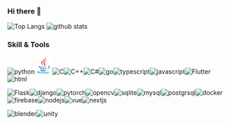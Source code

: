 ### Hi there 👋

<p align="left"> 
  <img alt="Top Langs" height="150px" src="https://github-readme-stats.vercel.app/api/top-langs/?username=hato72&layout=compact&show_icons=true&theme=onedark" />
  <img alt="github stats" height="150px" src="https://github-readme-stats.vercel.app/api?username=hato72&theme=onedark&show_icons=ture" />
</p>

### Skill & Tools

<!-- 
<a href="https://ja.wikipedia.org/wiki/C%2B%2B" target="_blank"> 
<img src="" width="0" height="40"/></a> 
-->

<img src="https://cdn.jsdelivr.net/gh/devicons/devicon@latest/icons/python/python-original-wordmark.svg" alt="python" width="40" height="40"/><img src="https://raw.githubusercontent.com/devicons/devicon/master/icons/java/java-original.svg" alt="java" width="40" height="40" /><img src="https://cdn.jsdelivr.net/gh/devicons/devicon@latest/icons/c/c-original.svg" alt="C" width="40" height="40" /><img src="https://cdn.jsdelivr.net/gh/devicons/devicon@latest/icons/cplusplus/cplusplus-original.svg" alt="C++" width="40" height="40" /><img src="https://cdn.jsdelivr.net/gh/devicons/devicon@latest/icons/csharp/csharp-original.svg" alt="C#" width="40" height="40" /><img src="https://i.imgur.com/FfxuBai.png" alt="go" width="30" height="40" /><img src="https://miro.medium.com/max/816/1*TpbxEQy4ckB-g31PwUQPlg.png" alt="typescript" width="40" height="40" /><img src="https://cdn.jsdelivr.net/gh/devicons/devicon@latest/icons/javascript/javascript-original.svg" alt="javascript" width="40" height="40" /><img src="https://cdn.jsdelivr.net/gh/devicons/devicon@latest/icons/flutter/flutter-original.svg" alt="Flutter" width="40" height="40"/><img src="https://cdn.jsdelivr.net/gh/devicons/devicon@latest/icons/html5/html5-original.svg" alt="html" width="40" height="40"/>

<img src="https://cdn.jsdelivr.net/gh/devicons/devicon@latest/icons/flask/flask-original-wordmark.svg" alt="Flask" width="40" height="40"/><img src="https://cdn.jsdelivr.net/gh/devicons/devicon@latest/icons/django/django-plain-wordmark.svg" alt="django" width="40" height="40"/><img src="https://cdn.jsdelivr.net/gh/devicons/devicon@latest/icons/pytorch/pytorch-original-wordmark.svg" alt="pytorch" width="40" height="40" /><img src="https://cdn.jsdelivr.net/gh/devicons/devicon@latest/icons/opencv/opencv-original-wordmark.svg" alt="opencv" width="40" height="40" /><img src="https://cdn.jsdelivr.net/gh/devicons/devicon@latest/icons/sqlite/sqlite-original-wordmark.svg" alt="sqlite" width="40" height="40" /><img src="https://i.imgur.com/DhItfPT.png" alt="mysql" width="55" height="37" /><img src="https://i.imgur.com/Vue1PQc.png" alt="postgrsql" width="43" height="40" /><img src="https://i.imgur.com/bg9mF8Z.png" alt="docker" width="43" height="40" /><img src="https://cdn.jsdelivr.net/gh/devicons/devicon@latest/icons/firebase/firebase-original-wordmark.svg" alt="firebase" width="43" height="40" /><img src="https://upload.wikimedia.org/wikipedia/commons/thumb/d/d9/Node.js_logo.svg/1200px-Node.js_logo.svg.png" alt="nodejs" width="60" height="40" /><img src="https://cdn.jsdelivr.net/gh/devicons/devicon@latest/icons/vuejs/vuejs-original.svg" alt="vue" width="40" height="40" /><img src="https://i.imgur.com/xRPAKSY.png" alt="nextjs" width="41" height="41" />

<img src="https://cdn.jsdelivr.net/gh/devicons/devicon@latest/icons/blender/blender-original.svg" alt="blender" width="60" height="40" /><img src="https://cdn.jsdelivr.net/gh/devicons/devicon@latest/icons/unity/unity-original-wordmark.svg" alt="unity" width="40" height="40"/>
<!-- https://devicon.dev/-->
<!-- -->
<!-- -->


<!--
**hato72/hato72** is a ✨ _special_ ✨ repository because its `README.md` (this file) appears on your GitHub profile.

Here are some ideas to get you started:

- 🔭 I’m currently working on ...
- 🌱 I’m currently learning ...
- 👯 I’m looking to collaborate on ...
- 🤔 I’m looking for help with ...
- 💬 Ask me about ...
- 📫 How to reach me: ...
- 😄 Pronouns: ...
- ⚡ Fun fact: ...
-->
